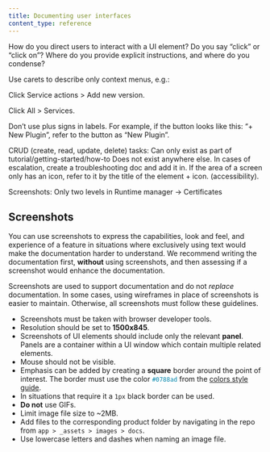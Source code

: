 ```yaml
---
title: Documenting user interfaces
content_type: reference
---
```


 How do you direct users to interact with a UI element? 
 Do you say “click” or “click on”? 
 Where do you provide explicit instructions, and where do you condense?

Use carets to describe only context menus, e.g.:

Click Service actions > Add new version.

Click All > Services.

Don’t use plus signs in labels. For example, if the button looks like this: “+ New Plugin”, refer to the button as “New Plugin”.


CRUD (create, read, update, delete) tasks:
Can only exist as part of tutorial/getting-started/how-to 
Does not exist anywhere else. 
In cases of escalation, create a troubleshooting doc and add it in. 
If the area of a screen only has an icon, refer to it by the title of the element + icon. (accessibility). 

Screenshots: 
Only two levels in Runtime manager -> Certificates 


## Screenshots

You can use screenshots to express the capabilities, look and feel, and experience of a feature in situations where exclusively using text would make the documentation harder to understand. We recommend writing the documentation first, **without** using screenshots, and then assessing if a screenshot would enhance the documentation.

Screenshots are used to support documentation and do not _replace_ documentation. In some cases, using wireframes in place of screenshots is easier to maintain. Otherwise, all screenshots must follow these guidelines.

- Screenshots must be taken with browser developer tools.
- Resolution should be set to **1500x845**.
- Screenshots of UI elements should include only the relevant **panel**. Panels are a container within a UI window which contain multiple related elements.
- Mouse should not be visible.
- Emphasis can be added by creating a **square** border around the point of interest. The border must use the color <span style="color:#0788ad">`#0788ad`</span> from the [colors style guide](https://kongponents.netlify.app/style-guide/colors.html).
- In situations that require it a `1px` black border can be used.
- **Do not** use GIFs.
- Limit image file size to ~2MB.
- Add files to the corresponding product folder by navigating in the repo from `app > _assets > images > docs`.
- Use lowercase letters and dashes when naming an image file.
